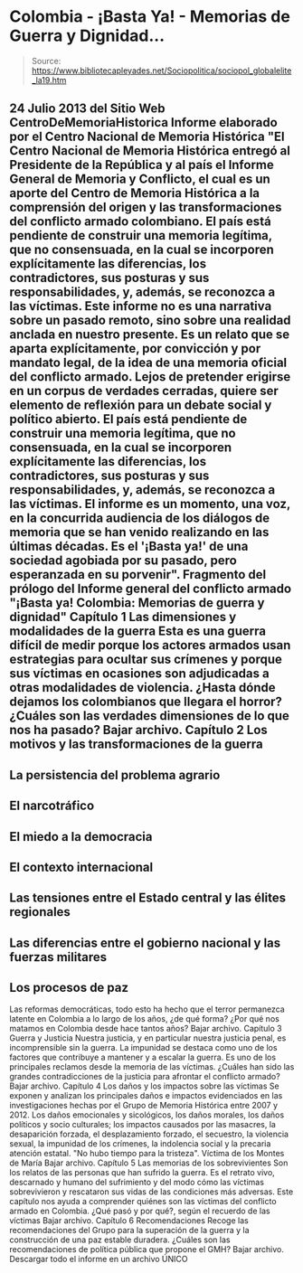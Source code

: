 # Colombia - ¡Basta Ya! - Memorias de Guerra y Dignidad...

> Source: https://www.bibliotecapleyades.net/Sociopolitica/sociopol_globalelite_la19.htm

24 Julio 2013
del Sitio Web
CentroDeMemoriaHistorica
Informe elaborado por el
Centro Nacional de
Memoria Histórica
"El
Centro Nacional de Memoria Histórica entregó al Presidente de la
República y al país el Informe General de Memoria y Conflicto, el cual es un
aporte del Centro de Memoria Histórica a la comprensión del origen y las
transformaciones del conflicto armado colombiano.
El país está pendiente de construir una memoria legítima, que no consensuada,
en la cual se incorporen explícitamente las diferencias, los contradictores,
sus posturas y sus responsabilidades, y, además, se reconozca a las víctimas.
Este informe no es una narrativa sobre un pasado remoto, sino sobre una
realidad anclada en nuestro presente. Es un relato que se aparta
explícitamente, por convicción y por mandato legal, de la idea de una
memoria oficial del conflicto armado.
Lejos de pretender erigirse en un
corpus de verdades cerradas, quiere ser elemento de reflexión para un debate
social y político abierto. El país está pendiente de construir una memoria
legítima, que no consensuada, en la cual se incorporen explícitamente las
diferencias, los contradictores, sus posturas y sus responsabilidades, y,
además, se reconozca a las víctimas.
El informe es un momento, una voz, en
la concurrida audiencia de los diálogos de memoria que se han venido
realizando en las últimas décadas.
Es el '¡Basta ya!' de una sociedad
agobiada por su pasado, pero esperanzada en su porvenir".
Fragmento del
prólogo del Informe general del conflicto armado
"¡Basta ya! Colombia:
Memorias de guerra y dignidad"
Capítulo 1
Las dimensiones y modalidades de la guerra
Esta es una guerra difícil de medir porque los actores armados usan
estrategias para ocultar sus crímenes y porque sus víctimas en ocasiones son
adjudicadas a otras modalidades de violencia.
¿Hasta dónde dejamos los colombianos que llegara el horror?
¿Cuáles son las
verdades dimensiones de lo que nos ha pasado?
Bajar archivo.
Capítulo 2
Los motivos y las transformaciones de la guerra
-
La persistencia del problema agrario
-
El narcotráfico
-
El miedo a la
democracia
-
El contexto internacional
-
Las tensiones entre el Estado central
y las élites regionales
-
Las diferencias entre el gobierno nacional y las
fuerzas militares
-
Los procesos de paz
-
Las reformas democráticas,
todo esto
ha hecho que el terror permanezca latente en Colombia a lo largo de los años,
¿de qué forma?
¿Por qué nos matamos en Colombia
desde hace tantos años?
Bajar archivo.
Capítulo 3
Guerra y Justicia
Nuestra justicia, y en particular nuestra justicia penal, es incomprensible
sin la guerra. La impunidad se destaca como uno de los factores que
contribuye a mantener y a escalar la guerra.
Es uno de los principales
reclamos desde la memoria de las víctimas.
¿Cuáles han sido las grandes contradicciones
de la justicia para afrontar el
conflicto armado?
Bajar archivo.
Capítulo 4
Los daños y los impactos sobre las víctimas
Se exponen y analizan los principales daños e impactos evidenciados en las
investigaciones hechas por el Grupo de Memoria Histórica entre 2007 y 2012.
Los daños emocionales y sicológicos, los daños morales, los daños políticos
y socio culturales; los impactos causados por las masacres, la desaparición
forzada, el desplazamiento forzado, el secuestro, la violencia sexual, la
impunidad de los crímenes, la indolencia social y la precaria atención
estatal.
"No hubo tiempo para la tristeza".
Víctima de los Montes de María
Bajar archivo.
Capítulo 5
Las memorias de los sobrevivientes
Son los relatos de las personas que han sufrido la guerra. Es el retrato
vivo, descarnado y humano del sufrimiento y del modo cómo las víctimas
sobrevivieron y rescataron sus vidas de las condiciones más adversas.
Este
capítulo nos ayuda a comprender quiénes son las víctimas del conflicto
armado en Colombia.
¿Qué pasó y por qué?,
según el recuerdo de las víctimas
Bajar archivo.
Capítulo 6
Recomendaciones
Recoge las recomendaciones del Grupo para la superación de la guerra y la
construcción de una paz estable duradera.
¿Cuáles son las recomendaciones
de política pública que propone el GMH?
Bajar archivo.
Descargar todo el informe en un
archivo ÚNICO
